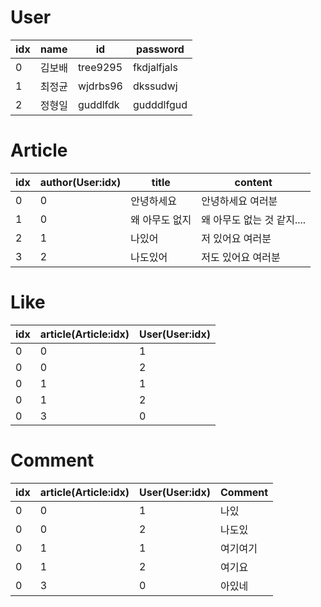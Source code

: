 # User
| idx | name | id | password |
|------|------|------|------|
|0|   김보배  |   tree9295    |   fkdjalfjals |
|1|   최정균  |   wjdrbs96    |   dkssudwj    |
|2|   정형일  |   guddlfdk    |   gudddlfgud  |

# Article
|idx|author(User:idx)|title|content|
|------|------|------|------|
|0|0|안녕하세요|안녕하세요 여러분|
|1|0|왜 아무도 없지|왜 아무도 없는 것 같지....|
|2|1|나있어|저 있어요 여러분|
|3|2|나도있어|저도 있어요 여러분|

# Like
|idx|article(Article:idx)|User(User:idx)|
|--|--|--|
|0|0|1|
|0|0|2|
|0|1|1|
|0|1|2|
|0|3|0|

# Comment
|idx|article(Article:idx)|User(User:idx)|Comment|
|--|--|--|--|
|0|0|1|나있|
|0|0|2|나도있|
|0|1|1|여기여기|
|0|1|2|여기요|
|0|3|0|아있네|



